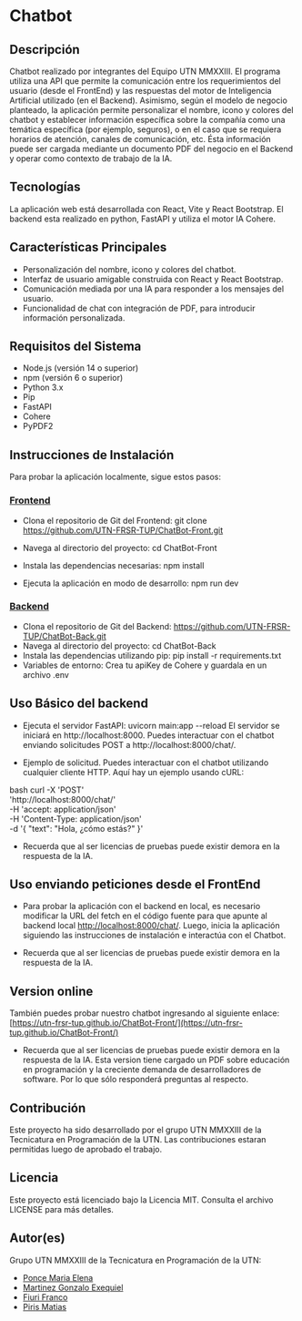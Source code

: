 # Chatbot
## Descripción
Chatbot realizado por integrantes del Equipo UTN MMXXIII. El programa utiliza una API que permite la comunicación entre los requerimientos del usuario (desde el FrontEnd) y las respuestas del motor de Inteligencia Artificial utilizado (en el Backend).
Asimismo, según el modelo de negocio planteado, la aplicación permite personalizar el nombre, icono y colores del chatbot y establecer información específica sobre la compañía como una temática específica (por ejemplo, seguros), o en el caso que se requiera horarios de atención, canales de comunicación, etc. Ésta información puede ser cargada mediante un documento PDF del negocio en el Backend y operar como contexto de trabajo de la IA. 

## Tecnologías
La aplicación web está desarrollada con React, Vite y React Bootstrap. El backend esta realizado en python, FastAPI y utiliza el motor IA Cohere.

## Características Principales
- Personalización del nombre, icono y colores del chatbot.
- Interfaz de usuario amigable construida con React y React Bootstrap.
- Comunicación mediada por una IA para responder a los mensajes del usuario.
- Funcionalidad de chat con integración de PDF, para introducir información personalizada.

## Requisitos del Sistema
- Node.js (versión 14 o superior)
- npm (versión 6 o superior)
- Python 3.x
- Pip
- FastAPI
- Cohere
- PyPDF2

## Instrucciones de Instalación
Para probar la aplicación localmente, sigue estos pasos:

### [Frontend](https://github.com/UTN-FRSR-TUP/ChatBot-Front.git)

- Clona el repositorio de Git del Frontend: git clone https://github.com/UTN-FRSR-TUP/ChatBot-Front.git

- Navega al directorio del proyecto: cd ChatBot-Front

- Instala las dependencias necesarias: npm install

- Ejecuta la aplicación en modo de desarrollo: npm run dev

### [Backend](https://github.com/UTN-FRSR-TUP/ChatBot-Back.git)
- Clona el repositorio de Git del Backend: https://github.com/UTN-FRSR-TUP/ChatBot-Back.git
- Navega al directorio del proyecto: cd ChatBot-Back
- Instala las dependencias utilizando pip: pip install -r requirements.txt
- Variables de entorno: Crea tu apiKey de Cohere y guardala en un archivo .env

## Uso Básico del backend
- Ejecuta el servidor FastAPI: uvicorn main:app --reload
El servidor se iniciará en http://localhost:8000. Puedes interactuar con el chatbot enviando solicitudes POST a http://localhost:8000/chat/.

- Ejemplo de solicitud. Puedes interactuar con el chatbot utilizando cualquier cliente HTTP. Aquí hay un ejemplo usando cURL:

bash
curl -X 'POST' \
  'http://localhost:8000/chat/' \
  -H 'accept: application/json' \
  -H 'Content-Type: application/json' \
  -d '{
  "text": "Hola, ¿cómo estás?"
}'

- Recuerda que al ser licencias de pruebas puede existir demora en la respuesta de la IA.


## Uso enviando peticiones desde el FrontEnd
- Para probar la aplicación con el backend en local, es necesario modificar la URL del fetch en el código fuente para que apunte al backend local [http://localhost:8000/chat/](http://localhost:8000/chat/). Luego, inicia la aplicación siguiendo las instrucciones de instalación e interactúa con el Chatbot.

- Recuerda que al ser licencias de pruebas puede existir demora en la respuesta de la IA.

## Version online
También puedes probar nuestro chatbot ingresando al siguiente enlace: [https://utn-frsr-tup.github.io/ChatBot-Front/](https://utn-frsr-tup.github.io/ChatBot-Front/)

- Recuerda que al ser licencias de pruebas puede existir demora en la respuesta de la IA. Esta version tiene cargado un PDF sobre educación en programación y la creciente demanda de desarrolladores de software. Por lo que sólo responderá preguntas al respecto. 

## Contribución
Este proyecto ha sido desarrollado por el grupo UTN MMXXIII de la Tecnicatura en Programación de la UTN. Las contribuciones estaran permitidas luego de aprobado el trabajo.

## Licencia
Este proyecto está licenciado bajo la Licencia MIT. Consulta el archivo LICENSE para más detalles.

## Autor(es)
Grupo UTN MMXXIII de la Tecnicatura en Programación de la UTN:
- [Ponce Maria Elena](https://github.com/hechizera10)
- [Martinez Gonzalo Exequiel](https://github.com/Scravt)
- [Fiuri Franco](https://github.com/FrancoFiuri)
- [Piris Matias](https://github.com/MatiasNPiris)

